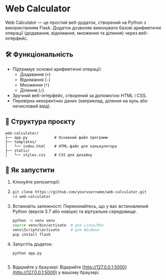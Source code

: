 # Web Calculator

Web Calculator — це простий веб-додаток, створений на Python з використанням Flask. Додаток дозволяє виконувати базові арифметичні операції (додавання, віднімання, множення та ділення) через веб-інтерфейс.

## 🛠️ Функціональність

- Підтримує основні арифметичні операції:
  - Додавання (`+`)
  - Віднімання (`-`)
  - Множення (`*`)
  - Ділення (`/`)
- Зручний веб-інтерфейс, створений за допомогою HTML і CSS.
- Перевірка некоректних даних (наприклад, ділення на нуль або нечисловий ввід).

## 📂 Структура проєкту

```
web-calculator/
├── app.py            # Основний файл програми
├── templates/
│   └── index.html    # HTML-файл для калькулятора
├── static/
│   └── styles.css    # CSS для дизайну
```

## 🚀 Як запустити

1. Клонуйте репозиторії:
2. ```bash
   git clone https://github.com/yourusername/web-calculator.git
   cd web-calculator
   ```

3. Встановіть залежності:
   Переконайтесь, що у вас встановлений Python (версія 3.7 або новіше) та віртуальне середовище.
   ```bash
   python -m venv venv
   source venv/bin/activate  # для Linux/Mac
   venv\Scripts\activate     # для Windows
   pip install flask
   ```

4. Запустіть додаток:
   ```bash
   python app.py
  

5. Відкрийте у браузері:
   Відкрийте [http://127.0.0.1:5000](http://127.0.0.1:5000) у вашому браузері.

